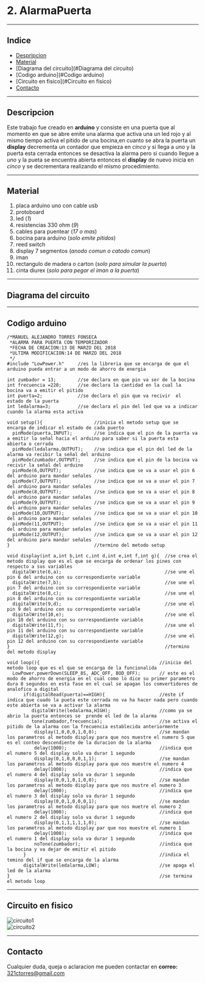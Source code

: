 # 2. AlarmaPuerta
***
## Indice
+ [Despripcion](#Descripcion)
+ [Material](#Material)
+ [Diagrama del circuito](#Diagrama del circuito)
+ [Codigo arduino](#Codigo arduino)
+ [Circuito en fisico](#Circuito en fisico)
+ [Contacto](#Contaccto)
***
## Descripcion   
Este trabajo fue creado en **arduino** y consiste en una puerta que al momento en que se abre emite una alarma que activa una un led rojo y al mismo tiempo activa el pitido de una bocina,en cuanto se abra la puerta un **display** decrementa un contador que empieza en *cinco* y si llega a *uno* y la puerta esta cerrada entonces se desactiva la alarma pero si cuando llegue a *uno* y la pueta se encuentra abierta entonces el **display** de nuevo inicia en *cinco* y se decrementara realizando el mismo procedimiento.
***
## Material
1. placa arduino uno con cable usb
2. protoboard
3. led (*1*)
4. resistencias 330 ohm (*9*)
5. cables para puentear (*17 o mas*)
6. bocina para arduino (*solo emite pitidos*)
8. reed switch
9. display 7 segmentos (*anodo comun o catodo comun*)
10. iman 
11. rectangulo de madera o carton (*solo para simular la puerta*)
12. cinta diurex (*solo para pegar el iman a la puerta*)
***
## Diagrama del circuito
***
## Codigo arduino
~~~
/*MANUEL ALEJANDRO TORRES FONSECA
 *ALARMA PARA PUERTA CON TEMPORIZADOR  
 *FECHA DE CREACION:13 DE MARZO DEL 2018
 *ULTIMA MODIFICACION:14 DE MARZO DEL 2018
 */
#include "LowPower.h"     //es la libreria que se encarga de que el arduino pueda entrar a un modo de ahorro de energia

int zumbador = 13;        //se declara en que pin va ser de la bocina 
int frecuencia =220;      //se declara la cantidad en la cual la bocina va a emitir el pitido 
int puerta=2;             //se declara el pin que va recivir  el estado de la puerta
int ledalarma=3;          //se declara el pin del led que va a indicar cuando la alarma esta activa

void setup(){                   //inicia el metodo setup que se encarga de indicar el estado de cada puerto 
  pinMode(puerta,INPUT);        //se indica que el pin de la puerta va a emitir la señal hacia el arduino para saber si la puerta esta abierta o cerrada        
  pinMode(ledalarma,OUTPUT);    //se indica que el pin del led de la alarma va recibir la señal del arduino
  pinMode(zumbador,OUTPUT);     //se indica que el pin de la bocina va recivir la señal del arduino
  pinMode(6,OUTPUT);            //se indica que se va a usar el pin 6 del arduino para mandar señales
  pinMode(7,OUTPUT);            //se indica que se va a usar el pin 7 del arduino para mandar señales
  pinMode(8,OUTPUT);            //se indica que se va a usar el pin 8 del arduino para mandar señales
  pinMode(9,OUTPUT);            //se indica que se va a usar el pin 9 del arduino para mandar señales
  pinMode(10,OUTPUT);           //se indica que se va a usar el pin 10 del arduino para mandar señales
  pinMode(11,OUTPUT);           //se indica que se va a usar el pin 11 del arduino para mandar señales
  pinMode(12,OUTPUT);           //se indica que se va a usar el pin 12 del arduino para mandar señales
}                               //termino del metodo setup

void display(int a,int b,int c,int d,int e,int f,int g){  //se crea el metodo display que es el que se encarga de ordenar los pines con respecto a sus variables
  digitalWrite(6,a);                                      //se une el pin 6 del arduino con su correspondiente variable 
  digitalWrite(7,b);                                      //se une el pin 7 del arduino con su correspondiente variable
  digitalWrite(8,c);                                      //se une el pin 8 del arduino con su correspondiente variable
  digitalWrite(9,d);                                      //se une el pin 9 del arduino con su correspondiente variable
  digitalWrite(10,e);                                     //se une el pin 10 del arduino con su correspondiente variable
  digitalWrite(11,f);                                     //se une el pin 11 del arduino con su correspondiente variable
  digitalWrite(12,g);                                     //se une el pin 12 del arduino con su correspondiente variable
}                                                         //termino del metodo display

void loop(){                                            //inicio del metodo loop que es el que se encarga de la funcionalida                                             
  LowPower.powerDown(SLEEP_8S, ADC_OFF, BOD_OFF);       // este es el modo de ahorro de energia en el cual como lo dice su primer parametro dura 8 segundos en esta fase en el cual se apagan los comvertidores de analofico a digital
      if(digitalRead(puerta)==HIGH){                    //este if indica que cuado la pueta este cerrada no va ha hacer nada pero cuando este abierta se va a activar la alarma
         digitalWrite(ledalarma,HIGH);                  //como ya se abrio la puerta entonces se  prende el led de la alarma
         tone(zumbador,frecuencia);                     //se activa el pitido de la alarma con la frecuencia establecida anteriormente
          display(1,0,0,0,1,0,0);                       //se mandan los parametros al metodo display para que nos muestre el numero 5 que es el conteo descendiente de la duracion de la alarma 
          delay(1000);                                  //indica que el numero 5 del display solo va durar 1 segundo 
          display(0,1,0,0,0,1,1);                       //se mandan los parametros al metodo display para que nos muestre el numero 4
          delay(1000);                                  //indica que el numero 4 del display solo va durar 1 segundo
          display(0,0,1,0,1,0,0);                       //se mandan los parametros al metodo display para que nos mustre el numero 3
          delay(1000);                                  //indica que el numero 3 del display solo va durar 1 segundo
          display(0,0,1,0,0,0,1);                       //se mandan los parametros al metodo display para que nos muetre el numero 2
          delay(1000);                                  //indica que el numero 2 del display solo va durar 1 segundo
          display(0,1,1,1,1,1,0);                       //se mandan los parametros al metodo display par que nos muestre el numero 1
          delay(1000);                                  //indica que el numero 1 del display solo va durar 1 segundo
          noTone(zumbador);                             //indica que la bocina y va dejar de emitir el pitido 
      }                                                 //indica el temino del if que se encarga de la alarma 
      digitalWrite(ledalarma,LOW);                      //se apaga el led de la alarma
}                                                       //se termina el metodo loop
~~~
***
## Circuito en fisico
![circuito1](/circuito1.jpg)  
![circuito2](/circuito2.jpg)
***
## Contacto
Cualquier duda, queja o aclaracion me pueden contactar en **correo:** 321ctorres@gmail.com  
